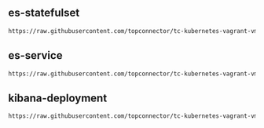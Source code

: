 
## es-statefulset

```bash
https://raw.githubusercontent.com/topconnector/tc-kubernetes-vagrant-vmware-centos-macos/master/fluentd-elasticsearch/es-statefulset.yaml
```

## es-service

```bash
https://raw.githubusercontent.com/topconnector/tc-kubernetes-vagrant-vmware-centos-macos/master/fluentd-elasticsearch/es-service.yaml
```

## kibana-deployment

```bash
https://raw.githubusercontent.com/topconnector/tc-kubernetes-vagrant-vmware-centos-macos/master/fluentd-elasticsearch/kibana-deployment.yaml
```


